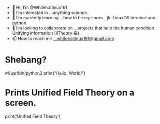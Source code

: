 - 👋 Hi, I’m @Whitehatlinux161
- 👀 I’m interested in ...anything science.
- 🌱 I’m currently learning ...how to tie my shoes...jk.  LinuxOS terminal and python.
- 💞️ I’m looking to collaborate on ...projects that help the human condition.  Unifying information (IITheory 😀)
- 📫 How to reach me ...whitehatlinux161@gmail.com

<!---
Whitehatlinux161/Whitehatlinux161 is a ✨ special ✨ repository because its `README.md` (this file) appears on your GitHub profile.
You can click the Preview link to take a look at your changes.
--->
# Shebang?
#!/usr/bin/python3 print("Hello, World!")

# Prints Unified Field Theory on a screen.
print('Unified Field Theory')
